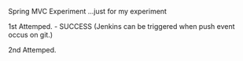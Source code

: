 Spring MVC Experiment ...just for my experiment

1st Attemped. - SUCCESS (Jenkins can be triggered when push event occus on git.)

2nd Attemped.
